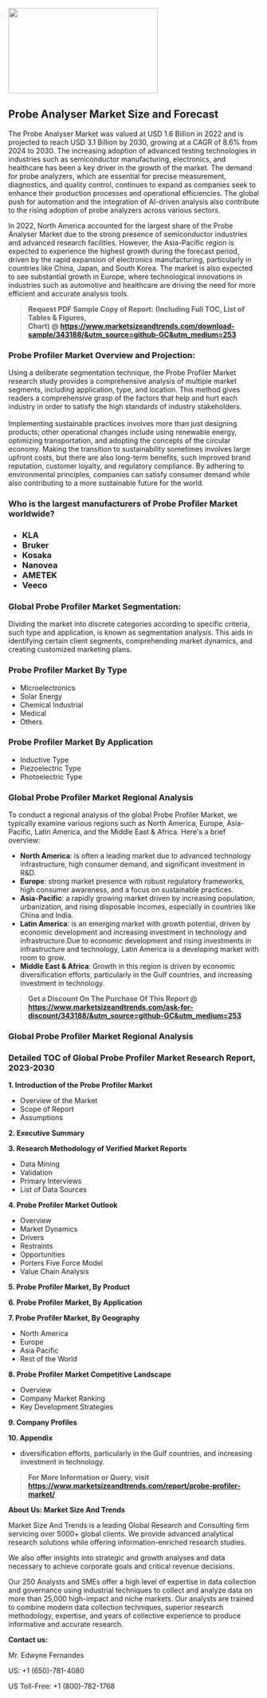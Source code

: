 <p><img class="alignnone size-medium wp-image-20088" src="https://ffe5etoiles.com/wp-content/uploads/2024/12/MST1-300x171.png" alt="" width="300" height="171" /></p><h2>Probe Analyser Market Size and Forecast</h2><p>The Probe Analyser Market was valued at USD 1.6 Billion in 2022 and is projected to reach USD 3.1 Billion by 2030, growing at a CAGR of 8.6% from 2024 to 2030. The increasing adoption of advanced testing technologies in industries such as semiconductor manufacturing, electronics, and healthcare has been a key driver in the growth of the market. The demand for probe analyzers, which are essential for precise measurement, diagnostics, and quality control, continues to expand as companies seek to enhance their production processes and operational efficiencies. The global push for automation and the integration of AI-driven analysis also contribute to the rising adoption of probe analyzers across various sectors.</p><p>In 2022, North America accounted for the largest share of the Probe Analyser Market due to the strong presence of semiconductor industries and advanced research facilities. However, the Asia-Pacific region is expected to experience the highest growth during the forecast period, driven by the rapid expansion of electronics manufacturing, particularly in countries like China, Japan, and South Korea. The market is also expected to see substantial growth in Europe, where technological innovations in industries such as automotive and healthcare are driving the need for more efficient and accurate analysis tools.</p></p><blockquote id="" class=""><strong>Request PDF Sample Copy of Report: (Including Full TOC, List of Tables &amp; Figures, Chart)&nbsp;@&nbsp;<strong><a href="https://www.marketsizeandtrends.com/download-sample/343188/&utm_source=github-GC&utm_medium=253" target="_blank">https://www.marketsizeandtrends.com/download-sample/343188/&utm_source=github-GC&utm_medium=253</a></strong></strong></blockquote><h3 id="" class="">Probe Profiler Market&nbsp;Overview and Projection:</h3><p id="" class="">Using a deliberate segmentation technique, the Probe Profiler Market research study provides a comprehensive analysis of multiple market segments, including application, type, and location. This method gives readers a comprehensive grasp of the factors that help and hurt each industry in order to satisfy the high standards of industry stakeholders. <br /> <br />Implementing sustainable practices involves more than just designing products; other operational changes include using renewable energy, optimizing transportation, and adopting the concepts of the circular economy. Making the transition to sustainability sometimes involves large upfront costs, but there are also long-term benefits, such improved brand reputation, customer loyalty, and regulatory compliance. By adhering to environmental principles, companies can satisfy consumer demand while also contributing to a more sustainable future for the world.</p><h3 id="" class="">Who is the largest manufacturers of&nbsp;Probe Profiler Market worldwide?</h3><h3 class=""><p><ul><li>KLA </li><li> Bruker </li><li> Kosaka </li><li> Nanovea </li><li> AMETEK </li><li> Veeco</li></ul></p></h3><h3 id="" class="">Global&nbsp;Probe Profiler Market Segmentation:</h3><p id="" class="">Dividing the market into discrete categories according to specific criteria, such type and application, is known as segmentation analysis. This aids in identifying certain client segments, comprehending market dynamics, and creating customized marketing plans.</p><h3 id="" class="">Probe Profiler Market&nbsp;By Type</h3><p><p><ul><li>Microelectronics</li><li> Solar Energy</li><li> Chemical Industrial</li><li> Medical</li><li> Others</p></li></ul></p></p><h3 id="" class="">Probe Profiler Market&nbsp;By Application</h3><p class=""><p><ul><li>Inductive Type</li><li> Piezoelectric Type</li><li> Photoelectric Type</li></ul></p></p><h3 id="" class="">Global Probe Profiler Market Regional Analysis</h3><p id="" class="">To conduct a regional analysis of the global Probe Profiler Market, we typically examine various regions such as North America, Europe, Asia-Pacific, Latin America, and the Middle East &amp; Africa. Here's a brief overview:</p><ul><li><strong>North America</strong>: is often a leading market due to advanced technology infrastructure, high consumer demand, and significant investment in R&amp;D.</li><li><strong>Europe</strong>: strong market presence with robust regulatory frameworks, high consumer awareness, and a focus on sustainable practices.</li><li><strong>Asia-Pacific</strong>: a rapidly growing market driven by increasing population, urbanization, and rising disposable incomes, especially in countries like China and India.</li><li><strong>Latin America</strong>: is an emerging market with growth potential, driven by economic development and increasing investment in technology and infrastructure.Due to economic development and rising investments in infrastructure and technology, Latin America is a developing market with room to grow.</li><li><strong>Middle East &amp; Africa</strong>: Growth in this region is driven by economic diversification efforts, particularly in the Gulf countries, and increasing investment in technology.</li></ul><blockquote id="" class=""><strong>Get a Discount On The Purchase Of This Report @ <strong><a href="https://www.marketsizeandtrends.com/ask-for-discount/343188/&utm_source=github-GC&utm_medium=253" target="_blank">https://www.marketsizeandtrends.com/ask-for-discount/343188/&utm_source=github-GC&utm_medium=253</a></strong></strong></blockquote><h3 id="" class="">Global Probe Profiler Market Regional Analysis</h3><h3 id="" class="">Detailed TOC of Global Probe Profiler Market Research Report, 2023-2030</h3><p id="" class=""><strong>1. Introduction of the Probe Profiler Market</strong></p><ul><li>Overview of the Market</li><li>Scope of Report</li><li>Assumptions</li></ul><p id="" class=""><strong>2. Executive Summary</strong></p><p id="" class=""><strong>3. Research Methodology of Verified Market Reports</strong></p><ul><li>Data Mining</li><li>Validation</li><li>Primary Interviews</li><li>List of Data Sources</li></ul><p id="" class=""><strong>4. Probe Profiler Market Outlook</strong></p><ul><li>Overview</li><li>Market Dynamics</li><li>Drivers</li><li>Restraints</li><li>Opportunities</li><li>Porters Five Force Model</li><li>Value Chain Analysis</li></ul><p id="" class=""><strong>5. Probe Profiler Market, By Product</strong></p><p id="" class=""><strong>6. Probe Profiler Market, By Application</strong></p><p id="" class=""><strong>7. Probe Profiler Market, By Geography</strong></p><ul><li>North America</li><li>Europe</li><li>Asia Pacific</li><li>Rest of the World</li></ul><p id="" class=""><strong>8. Probe Profiler Market Competitive Landscape</strong></p><ul><li>Overview</li><li>Company Market Ranking</li><li>Key Development Strategies</li></ul><p id="" class=""><strong>9. Company Profiles</strong></p><p id="" class=""><strong>10. Appendix</strong></p><ul><li>diversification efforts, particularly in the Gulf countries, and increasing investment in technology.</li></ul><blockquote id="" class=""><strong>For More Information or Query, visit <strong><strong><a href="https://www.marketsizeandtrends.com/report/probe-profiler-market/" target="_blank">https://www.marketsizeandtrends.com/report/probe-profiler-market/</a></strong></strong></strong></blockquote><p id="" class=""><strong>About Us: Market Size And Trends</strong></p><p id="" class="">Market Size And Trends is a leading Global Research and Consulting firm servicing over 5000+ global clients. We provide advanced analytical research solutions while offering information-enriched research studies.</p><p id="" class="">We also offer insights into strategic and growth analyses and data necessary to achieve corporate goals and critical revenue decisions.</p><p id="" class="">Our 250 Analysts and SMEs offer a high level of expertise in data collection and governance using industrial techniques to collect and analyze data on more than 25,000 high-impact and niche markets. Our analysts are trained to combine modern data collection techniques, superior research methodology, expertise, and years of collective experience to produce informative and accurate research.</p><p id="" class=""><strong>Contact us:</strong></p><p id="" class="">Mr. Edwyne Fernandes</p><p id="" class="">US: +1 (650)-781-4080</p><p id="" class="">US Toll-Free: +1 (800)-782-1768</p>
